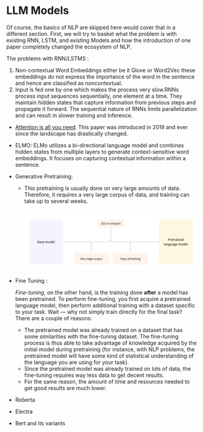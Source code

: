 # LLM Models

Of course, the basics of NLP are skipped here would cover that in a different section. First, we will try to basket what the problem is with existing RNN, LSTM, and existing Models and how the introduction of one paper completely changed the ecosystem of NLP.&#x20;

The problems with RNN/LSTMS :&#x20;

1. Non-contextual Word Embeddings either be it Glove or Word2Vec these embeddings do not express the importance of the word in the sentence and hence are classified as noncontextual.&#x20;
2. Input is fed one by one which makes the process very slow.RNNs process input sequences sequentially, one element at a time. They maintain hidden states that capture information from previous steps and propagate it forward. The sequential nature of RNNs limits parallelization and can result in slower training and inference.

* [Attention is all you need](https://jalammar.github.io/illustrated-transformer/): This paper was introduced in 2018 and ever since the landscape has drastically changed.&#x20;
* ELMO: ELMo utilizes a bi-directional language model and combines hidden states from multiple layers to generate context-sensitive word embeddings. It focuses on capturing contextual information within a sentence.
* Generative Pretraining:
  *   This pretraining is usually done on very large amounts of data. Therefore, it requires a very large corpus of data, and training can take up to several weeks.

      &#x20;![](.gitbook/assets/image.png)
*   Fine Tuning :&#x20;

    _Fine-tuning_, on the other hand, is the training done **after** a model has been pretrained. To perform fine-tuning, you first acquire a pretrained language model, then perform additional training with a dataset specific to your task. Wait — why not simply train directly for the final task? There are a couple of reasons:

    * The pretrained model was already trained on a dataset that has some similarities with the fine-tuning dataset. The fine-tuning process is thus able to take advantage of knowledge acquired by the initial model during pretraining (for instance, with NLP problems, the pretrained model will have some kind of statistical understanding of the language you are using for your task).
    * Since the pretrained model was already trained on lots of data, the fine-tuning requires way less data to get decent results.
    * For the same reason, the amount of time and resources needed to get good results are much lower.
* Roberta&#x20;
* Electra
* Bert and its variants
